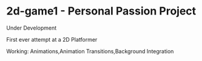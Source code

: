 # 2d-game1 - Personal Passion Project

Under Development

First ever attempt at a 2D Platformer


Working:
Animations,Animation Transitions,Background Integration
